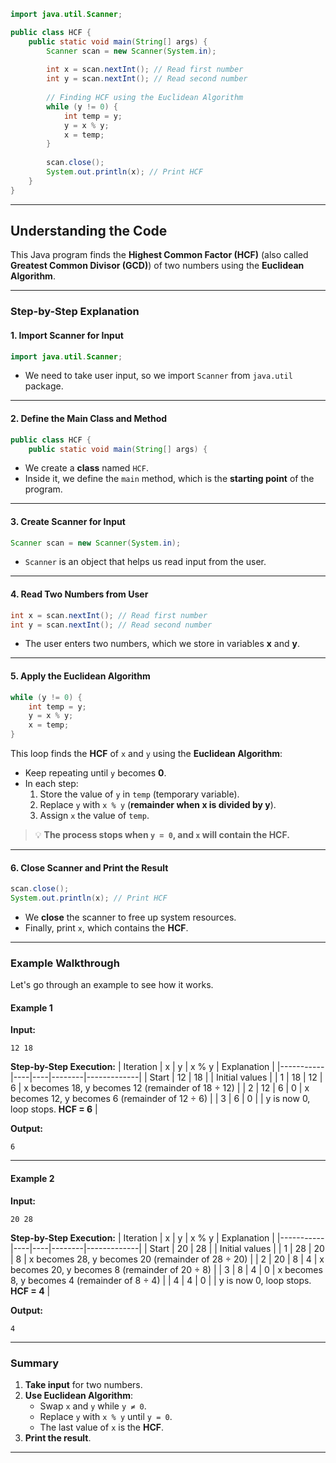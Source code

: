 ```java
import java.util.Scanner;

public class HCF {
    public static void main(String[] args) {
        Scanner scan = new Scanner(System.in);
        
        int x = scan.nextInt(); // Read first number
        int y = scan.nextInt(); // Read second number
        
        // Finding HCF using the Euclidean Algorithm
        while (y != 0) {
            int temp = y;
            y = x % y;
            x = temp;
        }
        
        scan.close();
        System.out.println(x); // Print HCF
    }
}
```
---

## **Understanding the Code**
This Java program finds the **Highest Common Factor (HCF)** (also called **Greatest Common Divisor (GCD)**) of two numbers using the **Euclidean Algorithm**.

---

### **Step-by-Step Explanation**
#### **1. Import Scanner for Input**
```java
import java.util.Scanner;
```
- We need to take user input, so we import `Scanner` from `java.util` package.

---

#### **2. Define the Main Class and Method**
```java
public class HCF {
    public static void main(String[] args) {
```
- We create a **class** named `HCF`.
- Inside it, we define the `main` method, which is the **starting point** of the program.

---

#### **3. Create Scanner for Input**
```java
Scanner scan = new Scanner(System.in);
```
- `Scanner` is an object that helps us read input from the user.

---

#### **4. Read Two Numbers from User**
```java
int x = scan.nextInt(); // Read first number
int y = scan.nextInt(); // Read second number
```
- The user enters two numbers, which we store in variables **x** and **y**.

---

#### **5. Apply the Euclidean Algorithm**
```java
while (y != 0) {
    int temp = y;
    y = x % y;
    x = temp;
}
```
This loop finds the **HCF** of `x` and `y` using the **Euclidean Algorithm**:
- Keep repeating until `y` becomes **0**.
- In each step:
  1. Store the value of `y` in `temp` (temporary variable).
  2. Replace `y` with `x % y` (**remainder when x is divided by y**).
  3. Assign `x` the value of `temp`.

> 💡 **The process stops when `y = 0`, and `x` will contain the HCF.**

---

#### **6. Close Scanner and Print the Result**
```java
scan.close();
System.out.println(x); // Print HCF
```
- We **close** the scanner to free up system resources.
- Finally, print `x`, which contains the **HCF**.

---

### **Example Walkthrough**
Let's go through an example to see how it works.

#### **Example 1**
**Input:**  
```
12 18
```
**Step-by-Step Execution:**
| Iteration | x  | y  | x % y  | Explanation |
|-----------|----|----|--------|-------------|
| Start     | 12 | 18 |        | Initial values |
| 1         | 18 | 12 | 6      | x becomes 18, y becomes 12 (remainder of 18 ÷ 12) |
| 2         | 12 | 6  | 0      | x becomes 12, y becomes 6 (remainder of 12 ÷ 6) |
| 3         | 6  | 0  |        | y is now 0, loop stops. **HCF = 6** |

**Output:**  
```
6
```

---

#### **Example 2**
**Input:**  
```
20 28
```
**Step-by-Step Execution:**
| Iteration | x  | y  | x % y | Explanation |
|-----------|----|----|--------|-------------|
| Start     | 20 | 28 |        | Initial values |
| 1         | 28 | 20 | 8      | x becomes 28, y becomes 20 (remainder of 28 ÷ 20) |
| 2         | 20 | 8  | 4      | x becomes 20, y becomes 8 (remainder of 20 ÷ 8) |
| 3         | 8  | 4  | 0      | x becomes 8, y becomes 4 (remainder of 8 ÷ 4) |
| 4         | 4  | 0  |        | y is now 0, loop stops. **HCF = 4** |

**Output:**  
```
4
```

---

### **Summary**
1. **Take input** for two numbers.
2. **Use Euclidean Algorithm**:
   - Swap `x` and `y` while `y ≠ 0`.
   - Replace `y` with `x % y` until `y = 0`.
   - The last value of `x` is the **HCF**.
3. **Print the result**.

---

